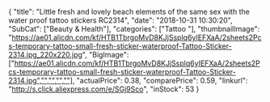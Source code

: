 {
	"title": "Little fresh and lovely beach elements of the same sex with the water proof tattoo stickers RC2314",
	"date": "2018-10-31 10:30:20",
	"SubCat": ["Beauty & Health"],
	"categories": ["Tattoo "],
	"thumbnailImage": "https://ae01.alicdn.com/kf/HTB1TbrgoMvD8KJjSsplq6yIEFXaA/2sheets2Pcs-temporary-tattoo-small-fresh-sticker-waterproof-Tattoo-Sticker-2314.jpg_220x220.jpg",
	"BigImage": ["https://ae01.alicdn.com/kf/HTB1TbrgoMvD8KJjSsplq6yIEFXaA/2sheets2Pcs-temporary-tattoo-small-fresh-sticker-waterproof-Tattoo-Sticker-2314.jpg","","","",""],
	"actualPrice": 0.38,
	"comparePrice": 0.59,
	"linkurl": "http://s.click.aliexpress.com/e/SGj9Sco",
	"inStock": 53
}

